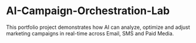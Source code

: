 # AI-Campaign-Orchestration-Lab
This portfolio project demonstrates how AI can analyze, optimize and adjust marketing campaigns in real-time across Email, SMS and Paid Media.
